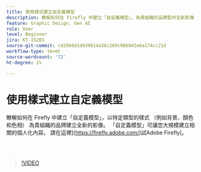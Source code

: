 ```yaml
---
title: 使用樣式建立自定義模型
description: 瞭解如何在 Firefly 中建立「自定義模型」，為貴組織的品牌製作全新影像
feature: Graphic Design, Gen AI
role: User
level: Beginner
jira: KT-15203
source-git-commit: c420b9d1d939614a36c269c98b943e6a174cc21d
workflow-type: tm+mt
source-wordcount: '72'
ht-degree: 1%

---
```


# 使用樣式建立自定義模型

瞭解如何在 Firefly 中建立「自定義模型」，以特定類型的樣式 （例如背景、顏色和色相） 為貴組織的品牌建立全新的影像。 「自定義模型」可讓您大規模建立相關的個人化內容。 請在這裡](https://firefly.adobe.com/)試Adobe Firefly[。

<br> 

>[!VIDEO](https://video.tv.adobe.com/v/3428003quality=12&learn=on&hidetitle=true)

